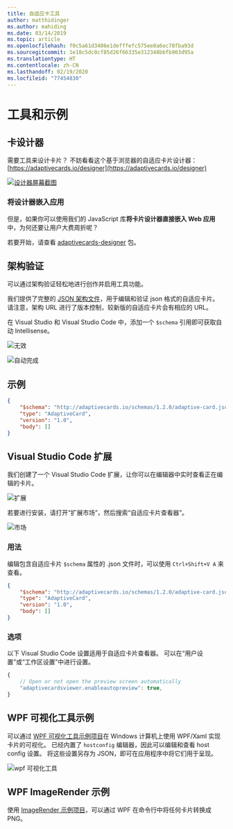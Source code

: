 ```yaml
---
title: 自适应卡工具
author: matthidinger
ms.author: mahiding
ms.date: 03/14/2019
ms.topic: article
ms.openlocfilehash: f0c5a61d3406e1defffefc575ee0a6ec78fba93d
ms.sourcegitcommit: 1e18c5dc0cf85d26f66335e312348bbfb903d95a
ms.translationtype: HT
ms.contentlocale: zh-CN
ms.lasthandoff: 02/19/2020
ms.locfileid: "77454830"
---
```

# <a name="tools-and-samples"></a>工具和示例

## <a name="card-designer"></a>卡设计器 

需要工具来设计卡片？ 不妨看看这个基于浏览器的自适应卡片设计器：[https://adaptivecards.io/designer](https://adaptivecards.io/designer)

[![设计器屏幕截图](media/tools/designer.jpg)](https://adaptivecards.io/designer)

### <a name="embed-the-designer-into-your-app"></a>将设计器嵌入应用

但是，如果你可以使用我们的 JavaScript 库**将卡片设计器直接嵌入 Web 应用**中，为何还要让用户大费周折呢？ 

若要开始，请查看 [adaptivecards-designer](https://npmjs.com/adaptivecards-designer) 包。

## <a name="schema-validation"></a>架构验证

可以通过架构验证轻松地进行创作并启用工具功能。

我们提供了完整的 [JSON 架构文件](http://adaptivecards.io/schemas/1.2.0/adaptive-card.json)，用于编辑和验证 json 格式的自适应卡片。 请注意，架构 URL 进行了版本控制，较新版的自适应卡片会有相应的 URL。

在 Visual Studio 和 Visual Studio Code 中，添加一个 `$schema` 引用即可获取自动 Intellisense。

![无效](media/tools/invalidjson1.png)

![自动完成](media/tools/autocomplete.png)

## <a name="example"></a>示例

```json
{
    "$schema": "http://adaptivecards.io/schemas/1.2.0/adaptive-card.json",
    "type": "AdaptiveCard",
    "version": "1.0",
    "body": []
}
```

## <a name="visual-studio-code-extension"></a>Visual Studio Code 扩展

我们创建了一个 Visual Studio Code 扩展，让你可以在编辑器中实时查看正在编辑的卡片。 

![扩展](media/tools/vscode-extension.png)

若要进行安装，请打开“扩展市场”，然后搜索“自适应卡片查看器”。 

![市场](media/tools/vscode-extension-marketplace.png)

### <a name="usage"></a>用法

编辑包含自适应卡片 `$schema` 属性的 .json 文件时，可以使用 `Ctrl+Shift+V A` 来查看。
```json
{
    "$schema": "http://adaptivecards.io/schemas/1.2.0/adaptive-card.json",
    "type": "AdaptiveCard",
    "version": "1.0",
    "body": []
}
```

### <a name="options"></a>选项

以下 Visual Studio Code 设置适用于自适应卡片查看器。 可以在“用户设置”或“工作区设置”中进行设置。

```js
{
    // Open or not open the preview screen automatically
    "adaptivecardsviewer.enableautopreview": true,
}
```

## <a name="wpf-visualizer-sample"></a>WPF 可视化工具示例

可以通过 [WPF 可视化工具示例项目](https://github.com/Microsoft/AdaptiveCards/tree/master/source/dotnet/Samples/WPFVisualizer)在 Windows 计算机上使用 WPF/Xaml 实现卡片的可视化。  已经内置了 `hostconfig` 编辑器，因此可以编辑和查看 host config 设置。 将这些设置另存为 JSON，即可在应用程序中将它们用于呈现。

![wpf 可视化工具](media/tools/wpfvisualizer.png)

## <a name="wpf-imagerender-sample"></a>WPF ImageRender 示例

使用 [ImageRender 示例项目](https://github.com/Microsoft/AdaptiveCards/tree/master/source/dotnet/Samples/AdaptiveCards.Sample.ImageRender)，可以通过 WPF 在命令行中将任何卡片转换成 PNG。 
